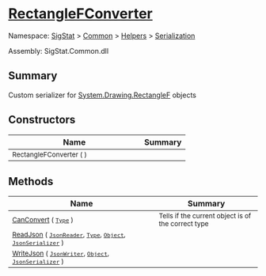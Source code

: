 # [RectangleFConverter](./RectangleFConverter.md)

Namespace: [SigStat]() > [Common](./../../README.md) > [Helpers](./../README.md) > [Serialization](./README.md)

Assembly: SigStat.Common.dll

## Summary
Custom serializer for [System.Drawing.RectangleF](https://docs.microsoft.com/en-us/dotnet/api/System.Drawing.RectangleF) objects

## Constructors

| Name | Summary | 
| --- | --- | 
| <sub>RectangleFConverter (  )</sub><img width=100>| <sub></sub>| <br>


## Methods

| Name | Summary | 
| --- | --- | 
| <sub>[CanConvert](./Methods/RectangleFConverter-100664101.md) ( [`Type`](https://docs.microsoft.com/en-us/dotnet/api/System.Type) )</sub><img width=100>| <sub>Tells if the current object is of the correct type</sub>| <br>
| <sub>[ReadJson](./Methods/RectangleFConverter-100664102.md) ( [`JsonReader`](./RectangleFConverter.md), [`Type`](https://docs.microsoft.com/en-us/dotnet/api/System.Type), [`Object`](https://docs.microsoft.com/en-us/dotnet/api/System.Object), [`JsonSerializer`](./RectangleFConverter.md) )</sub><img width=100>| <sub></sub>| <br>
| <sub>[WriteJson](./Methods/RectangleFConverter-100664103.md) ( [`JsonWriter`](./RectangleFConverter.md), [`Object`](https://docs.microsoft.com/en-us/dotnet/api/System.Object), [`JsonSerializer`](./RectangleFConverter.md) )</sub><img width=100>| <sub></sub>| <br>


